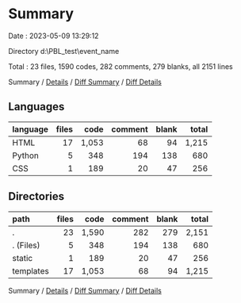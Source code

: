 # Summary

Date : 2023-05-09 13:29:12

Directory d:\\PBL_test\\event_name

Total : 23 files,  1590 codes, 282 comments, 279 blanks, all 2151 lines

Summary / [Details](details.md) / [Diff Summary](diff.md) / [Diff Details](diff-details.md)

## Languages
| language | files | code | comment | blank | total |
| :--- | ---: | ---: | ---: | ---: | ---: |
| HTML | 17 | 1,053 | 68 | 94 | 1,215 |
| Python | 5 | 348 | 194 | 138 | 680 |
| CSS | 1 | 189 | 20 | 47 | 256 |

## Directories
| path | files | code | comment | blank | total |
| :--- | ---: | ---: | ---: | ---: | ---: |
| . | 23 | 1,590 | 282 | 279 | 2,151 |
| . (Files) | 5 | 348 | 194 | 138 | 680 |
| static | 1 | 189 | 20 | 47 | 256 |
| templates | 17 | 1,053 | 68 | 94 | 1,215 |

Summary / [Details](details.md) / [Diff Summary](diff.md) / [Diff Details](diff-details.md)